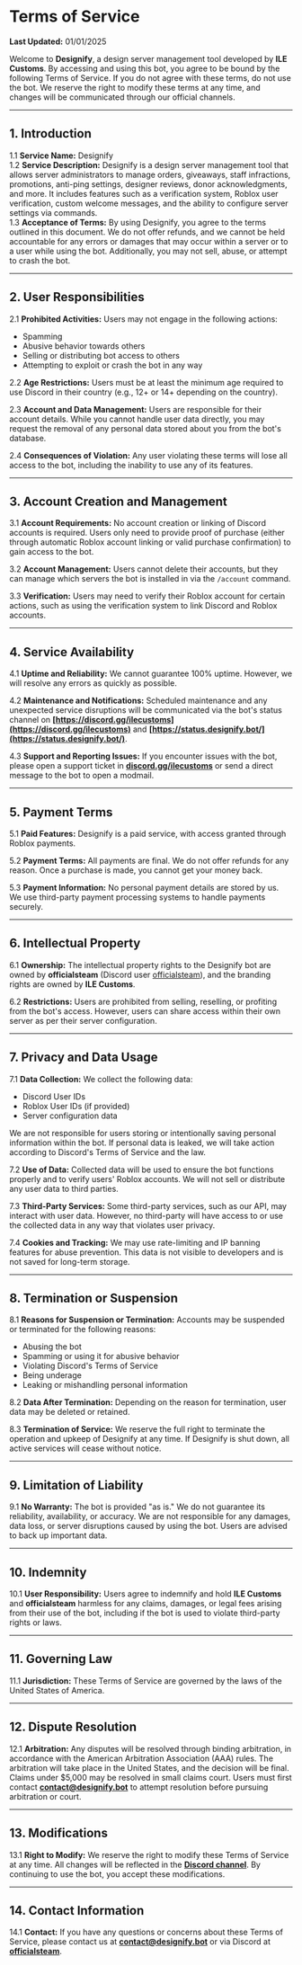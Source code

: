 # **Terms of Service**

**Last Updated:** 01/01/2025

Welcome to **Designify**, a design server management tool developed by **ILE Customs**. By accessing and using this bot, you agree to be bound by the following Terms of Service. If you do not agree with these terms, do not use the bot. We reserve the right to modify these terms at any time, and changes will be communicated through our official channels.

---

## **1. Introduction**

1.1 **Service Name:** Designify  
1.2 **Service Description:** Designify is a design server management tool that allows server administrators to manage orders, giveaways, staff infractions, promotions, anti-ping settings, designer reviews, donor acknowledgments, and more. It includes features such as a verification system, Roblox user verification, custom welcome messages, and the ability to configure server settings via commands.  
1.3 **Acceptance of Terms:** By using Designify, you agree to the terms outlined in this document. We do not offer refunds, and we cannot be held accountable for any errors or damages that may occur within a server or to a user while using the bot. Additionally, you may not sell, abuse, or attempt to crash the bot.

---

## **2. User Responsibilities**

2.1 **Prohibited Activities:** Users may not engage in the following actions:

- Spamming  
- Abusive behavior towards others  
- Selling or distributing bot access to others  
- Attempting to exploit or crash the bot in any way  

2.2 **Age Restrictions:** Users must be at least the minimum age required to use Discord in their country (e.g., 12+ or 14+ depending on the country).  

2.3 **Account and Data Management:** Users are responsible for their account details. While you cannot handle user data directly, you may request the removal of any personal data stored about you from the bot's database.  

2.4 **Consequences of Violation:** Any user violating these terms will lose all access to the bot, including the inability to use any of its features.  

---

## **3. Account Creation and Management**

3.1 **Account Requirements:** No account creation or linking of Discord accounts is required. Users only need to provide proof of purchase (either through automatic Roblox account linking or valid purchase confirmation) to gain access to the bot.  

3.2 **Account Management:** Users cannot delete their accounts, but they can manage which servers the bot is installed in via the `/account` command.  

3.3 **Verification:** Users may need to verify their Roblox account for certain actions, such as using the verification system to link Discord and Roblox accounts.  

---

## **4. Service Availability**

4.1 **Uptime and Reliability:** We cannot guarantee 100% uptime. However, we will resolve any errors as quickly as possible.  

4.2 **Maintenance and Notifications:** Scheduled maintenance and any unexpected service disruptions will be communicated via the bot's status channel on **[https://discord.gg/ilecustoms](https://discord.gg/ilecustoms)** and **[https://status.designify.bot/](https://status.designify.bot/)**.  

4.3 **Support and Reporting Issues:** If you encounter issues with the bot, please open a support ticket in **[discord.gg/ilecustoms](https://discord.gg/ilecustoms)** or send a direct message to the bot to open a modmail.  

---

## **5. Payment Terms**

5.1 **Paid Features:** Designify is a paid service, with access granted through Roblox payments.  

5.2 **Payment Terms:** All payments are final. We do not offer refunds for any reason. Once a purchase is made, you cannot get your money back.  

5.3 **Payment Information:** No personal payment details are stored by us. We use third-party payment processing systems to handle payments securely.  

---

## **6. Intellectual Property**

6.1 **Ownership:** The intellectual property rights to the Designify bot are owned by **officialsteam** (Discord user [officialsteam](https://discord.com/users/704994041653362699)), and the branding rights are owned by **ILE Customs**.  

6.2 **Restrictions:** Users are prohibited from selling, reselling, or profiting from the bot's access. However, users can share access within their own server as per their server configuration.  

---

## **7. Privacy and Data Usage**

7.1 **Data Collection:** We collect the following data:  

- Discord User IDs  
- Roblox User IDs (if provided)  
- Server configuration data  

We are not responsible for users storing or intentionally saving personal information within the bot. If personal data is leaked, we will take action according to Discord's Terms of Service and the law.  

7.2 **Use of Data:** Collected data will be used to ensure the bot functions properly and to verify users' Roblox accounts. We will not sell or distribute any user data to third parties.  

7.3 **Third-Party Services:** Some third-party services, such as our API, may interact with user data. However, no third-party will have access to or use the collected data in any way that violates user privacy.  

7.4 **Cookies and Tracking:** We may use rate-limiting and IP banning features for abuse prevention. This data is not visible to developers and is not saved for long-term storage.  

---

## **8. Termination or Suspension**

8.1 **Reasons for Suspension or Termination:** Accounts may be suspended or terminated for the following reasons:  

- Abusing the bot  
- Spamming or using it for abusive behavior  
- Violating Discord's Terms of Service  
- Being underage  
- Leaking or mishandling personal information  

8.2 **Data After Termination:** Depending on the reason for termination, user data may be deleted or retained.  

8.3 **Termination of Service:** We reserve the full right to terminate the operation and upkeep of Designify at any time. If Designify is shut down, all active services will cease without notice.  

---

## **9. Limitation of Liability**

9.1 **No Warranty:** The bot is provided "as is." We do not guarantee its reliability, availability, or accuracy. We are not responsible for any damages, data loss, or server disruptions caused by using the bot. Users are advised to back up important data.  

---

## **10. Indemnity**

10.1 **User Responsibility:** Users agree to indemnify and hold **ILE Customs** and **officialsteam** harmless for any claims, damages, or legal fees arising from their use of the bot, including if the bot is used to violate third-party rights or laws.  

---

## **11. Governing Law**

11.1 **Jurisdiction:** These Terms of Service are governed by the laws of the United States of America.  

---

## **12. Dispute Resolution**

12.1 **Arbitration:** Any disputes will be resolved through binding arbitration, in accordance with the American Arbitration Association (AAA) rules. The arbitration will take place in the United States, and the decision will be final. Claims under $5,000 may be resolved in small claims court. Users must first contact **[contact@designify.bot](mailto:contact@designify.bot)** to attempt resolution before pursuing arbitration or court.  

---

## **13. Modifications**

13.1 **Right to Modify:** We reserve the right to modify these Terms of Service at any time. All changes will be reflected in the **[Discord channel](https://discord.gg/ilecustoms)**. By continuing to use the bot, you accept these modifications.  

---

## **14. Contact Information**

14.1 **Contact:** If you have any questions or concerns about these Terms of Service, please contact us at **[contact@designify.bot](mailto:contact@designify.bot)** or via Discord at **[officialsteam](https://discord.com/users/704994041653362699)**.
